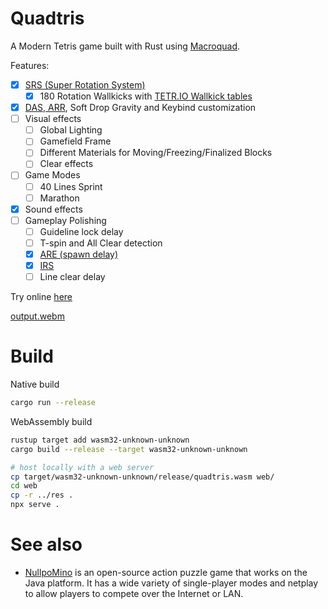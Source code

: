 # Quadtris

A Modern Tetris game built with Rust using [Macroquad](https://macroquad.rs/).

Features:

- [x] [SRS (Super Rotation System)](https://harddrop.com/wiki/SRS)
  - [x] 180 Rotation Wallkicks with [TETR.IO Wallkick tables](https://twitter.com/tetriogame/status/1271572187309375491)
- [x] [DAS, ARR](https://harddrop.com/wiki/ARR), Soft Drop Gravity and Keybind customization
- [ ] Visual effects
  - [ ] Global Lighting
  - [ ] Gamefield Frame
  - [ ] Different Materials for Moving/Freezing/Finalized Blocks
  - [ ] Clear effects
- [ ] Game Modes
  - [ ] 40 Lines Sprint
  - [ ] Marathon
- [x] Sound effects
- [ ] Gameplay Polishing
  - [ ] Guideline lock delay
  - [ ] T-spin and All Clear detection
  - [x] [ARE (spawn delay)](https://harddrop.com/wiki/ARE)
  - [x] [IRS](https://harddrop.com/wiki/IRS#IRS)
  - [ ] Line clear delay

Try online [here](https://quadtris.chocole.top)

[output.webm](https://user-images.githubusercontent.com/29040696/209563673-65858886-696c-4b2f-95ce-931978e69607.webm)

# Build

Native build

```bash
cargo run --release
```

WebAssembly build

```bash
rustup target add wasm32-unknown-unknown
cargo build --release --target wasm32-unknown-unknown

# host locally with a web server
cp target/wasm32-unknown-unknown/release/quadtris.wasm web/
cd web
cp -r ../res .
npx serve .
```

# See also

- [NullpoMino](https://github.com/nullpomino/nullpomino) is an open-source action puzzle game that works on the Java platform. It has a wide variety of single-player modes and netplay to allow players to compete over the Internet or LAN.

